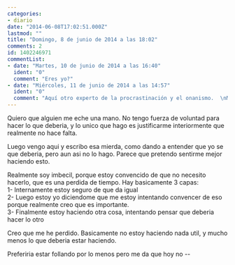 ```yaml
---
categories:
- diario
date: "2014-06-08T17:02:51.000Z"
lastmod: ""
title: "Domingo, 8 de junio de 2014 a las 18:02"
comments: 2
id: 1402246971
commentList:
- date: "Martes, 10 de junio de 2014 a las 16:40"
  ident: "0"
  comment: "Eres yo?"
- date: "Miércoles, 11 de junio de 2014 a las 14:57"
  ident: "0"
  comment: "Aquí otro experto de la procrastinación y el onanismo.  \nMás de lo segundo que de lo primero.  \n  \nSuscribo tu entrada, salvo por lo de las capas. Yo soy más simple, como una servilleta."
---
```


Quiero que alguien me eche una mano. No tengo fuerza de voluntad para hacer lo que deberia, y lo unico que hago es justificarme interiormente que realmente no hace falta.  
  
Luego vengo aqui y escribo esa mierda, como dando a entender que yo se que deberia, pero aun asi no lo hago. Parece que pretendo sentirme mejor haciendo esto.  
  
Realmente soy imbecil, porque estoy convencido de que no necesito hacerlo, que es una perdida de tiempo. Hay basicamente 3 capas:  
1- Internamente estoy seguro de que da igual  
2- Luego estoy yo diciendome que me estoy intentando convencer de eso porque realmente creo que es importante.  
3- Finalmente estoy haciendo otra cosa, intentando pensar que deberia hacer lo otro  
  
Creo que me he perdido. Basicamente no estoy haciendo nada util, y mucho menos lo que deberia estar haciendo.  
  
Preferiria estar follando por lo menos pero me da que hoy no --